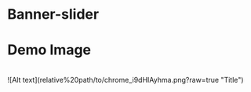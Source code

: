 # Banner-slider

<h1>Demo Image</h1>
<br/>
![Alt text](relative%20path/to/chrome_i9dHIAyhma.png?raw=true "Title")
